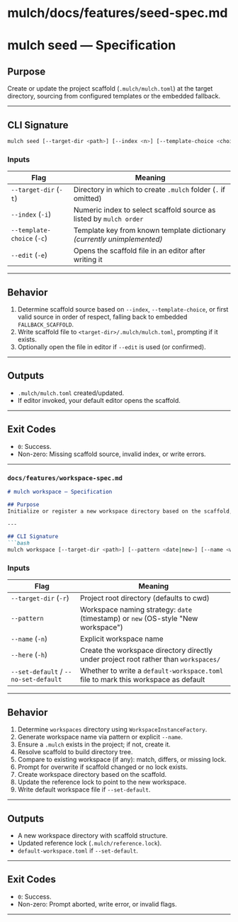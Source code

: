 
# mulch/docs/features/seed-spec.md
# mulch seed — Specification

## Purpose
Create or update the project scaffold (`.mulch/mulch.toml`) at the target directory, sourcing from configured templates or the embedded fallback.

---

## CLI Signature
```bash
mulch seed [--target-dir <path>] [--index <n>] [--template-choice <choice>] [--edit]
````

### Inputs

| Flag                       | Meaning                                                                 |
| -------------------------- | ----------------------------------------------------------------------- |
| `--target-dir` (`-t`)      | Directory in which to create `.mulch` folder (`.` if omitted)           |
| `--index` (`-i`)           | Numeric index to select scaffold source as listed by `mulch order`      |
| `--template-choice` (`-c`) | Template key from known template dictionary *(currently unimplemented)* |
| `--edit` (`-e`)            | Opens the scaffold file in an editor after writing it                   |

---

## Behavior

1. Determine scaffold source based on `--index`, `--template-choice`, or first valid source in order of respect, falling back to embedded `FALLBACK_SCAFFOLD`.
2. Write scaffold file to `<target-dir>/.mulch/mulch.toml`, prompting if it exists.
3. Optionally open the file in editor if `--edit` is used (or confirmed).

---

## Outputs

* `.mulch/mulch.toml` created/updated.
* If editor invoked, your default editor opens the scaffold.

---

## Exit Codes

* `0`: Success.
* Non-zero: Missing scaffold source, invalid index, or write errors.


---

### `docs/features/workspace-spec.md`
```markdown
# mulch workspace — Specification

## Purpose
Initialize or register a new workspace directory based on the scaffold, optionally registering it as the default.

---

## CLI Signature
```bash
mulch workspace [--target-dir <path>] [--pattern <date|new>] [--name <workspace_name>] [--here] [--set-default/--no-set-default]
````

### Inputs

| Flag                                 | Meaning                                                                              |
| ------------------------------------ | ------------------------------------------------------------------------------------ |
| `--target-dir` (`-r`)                | Project root directory (defaults to cwd)                                             |
| `--pattern`                          | Workspace naming strategy: `date` (timestamp) or `new` (OS-style "New workspace")    |
| `--name` (`-n`)                      | Explicit workspace name                                                              |
| `--here` (`-h`)                      | Create the workspace directory directly under project root rather than `workspaces/` |
| `--set-default` / `--no-set-default` | Whether to write a `default-workspace.toml` file to mark this workspace as default   |

---

## Behavior

1. Determine `workspaces` directory using `WorkspaceInstanceFactory`.
2. Generate workspace name via pattern or explicit `--name`.
3. Ensure a `.mulch` exists in the project; if not, create it.
4. Resolve scaffold to build directory tree.
5. Compare to existing workspace (if any): match, differs, or missing lock.
6. Prompt for overwrite if scaffold changed or no lock exists.
7. Create workspace directory based on the scaffold.
8. Update the reference lock to point to the new workspace.
9. Write default workspace file if `--set-default`.

---

## Outputs

* A new workspace directory with scaffold structure.
* Updated reference lock (`.mulch/reference.lock`).
* `default-workspace.toml` if `--set-default`.

---

## Exit Codes

* `0`: Success.
* Non-zero: Prompt aborted, write error, or invalid flags.


---

